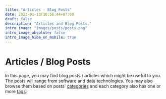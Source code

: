 ```yaml
---
title: "Articles - Blog Posts"
date: 2023-01-13T10:56:44+07:00
draft: false
description: "Articles and Blog Posts."
intro_image: "images/posts/posts.png"
intro_image_absolute: false
intro_image_hide_on_mobile: true
---
```


# Articles / Blog Posts 

In this page, you may find blog posts / articles which might be useful to you. The posts will range from software and data technologies. You may also browse them based on posts' [categories](/categories) and each category also has one or more [tags](/tags).


